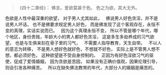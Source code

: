 > 《四十二章经》：
> 佛言。爱欲莫甚于色。
> 色之为欲。其大无外。

色欲是人性中最深重的欲望，
对于男人尤其如此，
&nbsp;
佛说男人好色贪淫，并不是说男人坏话，
也不是佛要求规定男人好色，
而是佛发现了这个客观存在，永恒不变的真理，实话实说而已。
&nbsp;
因为这个真理永恒不变，
所以不管是哪个年代，哪个地区，身份贵贱，年龄大小的男人都好色贪淫，
这是多生多劫养成的习气欲望，
也是与生俱来刻在骨子里的习气，
&nbsp;
不需要人指导教育，天生自带。
&nbsp;
不以人的意志为转移，
不是男人想好色就好色，不想就不好色，
实际上是不管男人想不想，都必须好色，
这种欲望是不受自身控制的。
&nbsp;
正因为有好色淫欲习气的驱使，促成了爱情婚姻，
因为贪欲是苦因，
如果没有正确价值观，因果伦理引导，则会引发各种痛苦。
&nbsp;
所以在缺失佛法教育的年代，大部分人的婚姻是痛苦的。